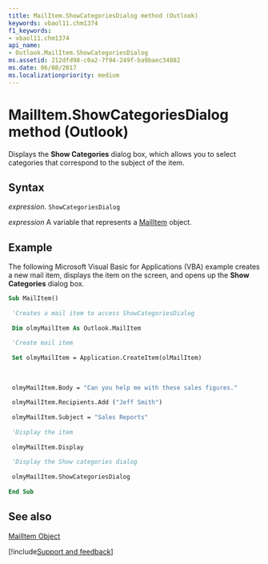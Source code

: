 ```yaml
---
title: MailItem.ShowCategoriesDialog method (Outlook)
keywords: vbaol11.chm1374
f1_keywords:
- vbaol11.chm1374
api_name:
- Outlook.MailItem.ShowCategoriesDialog
ms.assetid: 212dfd98-c0a2-7f94-249f-ba9baec34882
ms.date: 06/08/2017
ms.localizationpriority: medium
---
```



# MailItem.ShowCategoriesDialog method (Outlook)

Displays the **Show Categories** dialog box, which allows you to select categories that correspond to the subject of the item.


## Syntax

_expression_. `ShowCategoriesDialog`

_expression_ A variable that represents a [MailItem](Outlook.MailItem.md) object.


## Example

The following Microsoft Visual Basic for Applications (VBA) example creates a new mail item, displays the item on the screen, and opens up the **Show Categories** dialog box.


```vb
Sub MailItem() 
 
 'Creates a mail item to access ShowCategoriesDialog 
 
 Dim olmyMailItem As Outlook.MailItem 
 
 'Create mail item 
 
 Set olmyMailItem = Application.CreateItem(olMailItem) 
 
 
 
 olmyMailItem.Body = "Can you help me with these sales figures." 
 
 olmyMailItem.Recipients.Add ("Jeff Smith") 
 
 olmyMailItem.Subject = "Sales Reports" 
 
 'Display the item 
 
 olmyMailItem.Display 
 
 'Display the Show categories dialog 
 
 olmyMailItem.ShowCategoriesDialog 
 
End Sub
```


## See also


[MailItem Object](Outlook.MailItem.md)

[!include[Support and feedback](~/includes/feedback-boilerplate.md)]
